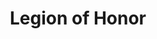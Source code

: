 ---
description: 
sort_by: Name # Exif.Date
sort_order: asc
title: Legion of Honor
type: gallery
weight: 3
tags: san-francisco
params:
  theme: dark
---